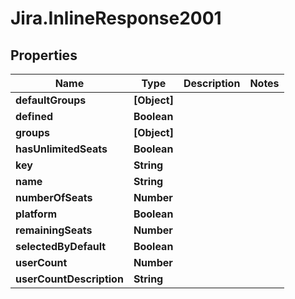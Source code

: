 # Jira.InlineResponse2001

## Properties

Name | Type | Description | Notes
------------ | ------------- | ------------- | -------------
**defaultGroups** | **[Object]** |  | 
**defined** | **Boolean** |  | 
**groups** | **[Object]** |  | 
**hasUnlimitedSeats** | **Boolean** |  | 
**key** | **String** |  | 
**name** | **String** |  | 
**numberOfSeats** | **Number** |  | 
**platform** | **Boolean** |  | 
**remainingSeats** | **Number** |  | 
**selectedByDefault** | **Boolean** |  | 
**userCount** | **Number** |  | 
**userCountDescription** | **String** |  | 


